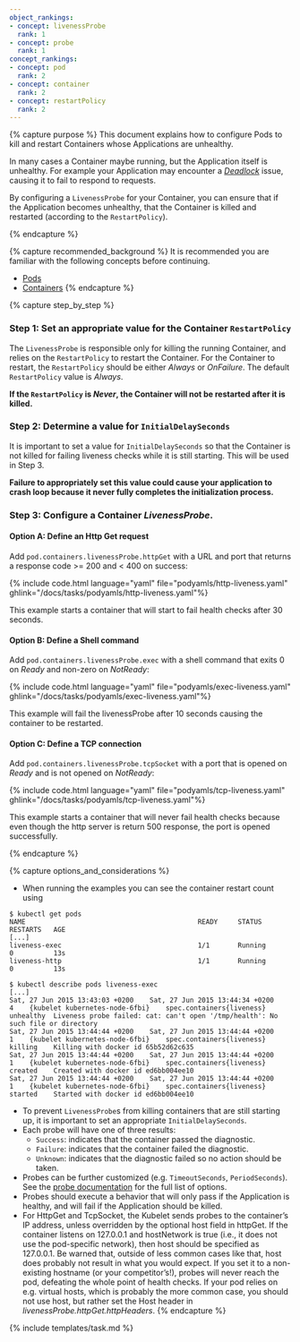```yaml
---
object_rankings:
- concept: livenessProbe
  rank: 1
- concept: probe
  rank: 1
concept_rankings:
- concept: pod
  rank: 2
- concept: container
  rank: 2
- concept: restartPolicy
  rank: 2
---
```


{% capture purpose %}
This document explains how to configure Pods to kill and restart
Containers whose Applications are unhealthy.

In many cases a Container maybe running, but the Application itself is
unhealthy.  For example your Application may encounter a
*[Deadlock](https://en.wikipedia.org/wiki/Deadlock)* issue, causing it to
fail to respond to requests.

By configuring a `LivenessProbe` for your Container, you can ensure that if
the Application becomes unhealthy, that the Container is killed and restarted
(according to the `RestartPolicy`).

{% endcapture %}

{% capture recommended_background %}
It is recommended you are familiar with the following concepts before continuing.

- [Pods](/docs/pod/)
- [Containers](/docs/container/)
{% endcapture %}

{% capture step_by_step %}
### Step 1: Set an appropriate value for the Container `RestartPolicy`

The `LivenessProbe` is responsible only for killing the running Container,
and relies on the `RestartPolicy` to restart the Container.  For the Container
to restart, the `RestartPolicy` should be either *Always* or *OnFailure*.
The default `RestartPolicy` value is *Always*.

**If the `RestartPolicy` is *Never*, the Container will not be restarted
after it is killed.**

### Step 2: Determine a value for `InitialDelaySeconds`

It is important to set a value for `InitialDelaySeconds` so that the
Container is not killed for failing liveness checks while it is still starting.
This will be used in Step 3.

**Failure to appropriately set this value could cause your application to
crash loop because it never fully completes the initialization process.**

### Step 3: Configure a Container *LivenessProbe*.

#### Option A: Define an Http Get request

Add `pod.containers.livenessProbe.httpGet` with a URL and port that returns
a response code >= 200 and < 400 on success:

{% include code.html language="yaml" file="podyamls/http-liveness.yaml" ghlink="/docs/tasks/podyamls/http-liveness.yaml"%}

This example starts a container that will start to fail health checks after 30
seconds.

#### Option B: Define a Shell command

Add `pod.containers.livenessProbe.exec` with a shell command that exits 0
on *Ready* and non-zero on *NotReady*:

{% include code.html language="yaml" file="podyamls/exec-liveness.yaml" ghlink="/docs/tasks/podyamls/exec-liveness.yaml"%}

This example will fail the livenessProbe after 10 seconds causing the container
to be restarted.

#### Option C: Define a TCP connection

Add `pod.containers.livenessProbe.tcpSocket` with a port that is opened
on *Ready* and is not opened on *NotReady*:

{% include code.html language="yaml" file="podyamls/tcp-liveness.yaml" ghlink="/docs/tasks/podyamls/tcp-liveness.yaml"%}

This example starts a container that will never fail health checks because
even though the http server is return 500 response, the port is opened
successfully.

{% endcapture %}

{% capture options_and_considerations %}
- When running the examples you can see the container restart count using

```shell
$ kubectl get pods
NAME                                           READY     STATUS       RESTARTS   AGE
[...]
liveness-exec                                  1/1       Running      0          13s
liveness-http                                  1/1       Running      0          13s
```

```shell
$ kubectl describe pods liveness-exec
[...]
Sat, 27 Jun 2015 13:43:03 +0200    Sat, 27 Jun 2015 13:44:34 +0200    4    {kubelet kubernetes-node-6fbi}    spec.containers{liveness}    unhealthy  Liveness probe failed: cat: can't open '/tmp/health': No such file or directory
Sat, 27 Jun 2015 13:44:44 +0200    Sat, 27 Jun 2015 13:44:44 +0200    1    {kubelet kubernetes-node-6fbi}    spec.containers{liveness}    killing    Killing with docker id 65b52d62c635
Sat, 27 Jun 2015 13:44:44 +0200    Sat, 27 Jun 2015 13:44:44 +0200    1    {kubelet kubernetes-node-6fbi}    spec.containers{liveness}    created    Created with docker id ed6bb004ee10
Sat, 27 Jun 2015 13:44:44 +0200    Sat, 27 Jun 2015 13:44:44 +0200    1    {kubelet kubernetes-node-6fbi}    spec.containers{liveness}    started    Started with docker id ed6bb004ee10
```

- To prevent `LivenessProbe`s from killing containers that are still starting
up, it is important to set an appropriate `InitialDelaySeconds`.
- Each probe will have one of three results:
  - `Success`: indicates that the container passed the diagnostic.
  - `Failure`: indicates that the container failed the diagnostic.
  - `Unknown`: indicates that the diagnostic failed so no action should be taken.
- Probes can be further customized (e.g. `TimeoutSeconds`, `PeriodSeconds`).  See
the [probe documentation](/docs/api-reference/v1//definitions/#_v1_probe)
for the full list of options.
- Probes should execute a behavior that will only pass if the Application is
healthy, and will fail if the Application should be killed.
- For HttpGet and TcpSocket, the Kubelet sends probes to the container’s IP
address, unless overridden by the optional host field in httpGet. If the
container listens on 127.0.0.1 and hostNetwork is true (i.e., it does not use
the pod-specific network), then host should be specified as 127.0.0.1. Be warned
 that, outside of less common cases like that, host does probably not result in
 what you would expect. If you set it to a non-existing hostname
 (or your competitor’s!), probes will never reach the pod, defeating the whole
 point of health checks. If your pod relies on e.g. virtual hosts, which is
 probably the more common case, you should not use host, but rather set the
 Host header in *livenessProbe.httpGet.httpHeaders*.
{% endcapture %}

{% include templates/task.md %}
